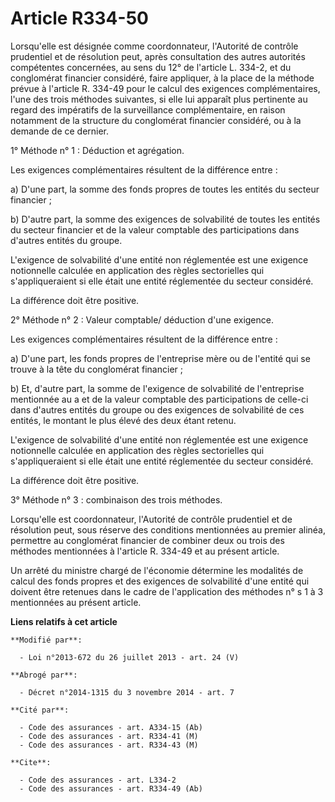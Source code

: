# Article R334-50

Lorsqu'elle est désignée comme coordonnateur, l'Autorité de contrôle prudentiel et de résolution peut, après consultation des
autres autorités compétentes concernées, au sens du 12° de l'article L. 334-2, et du conglomérat financier considéré, faire
appliquer, à la place de la méthode prévue à l'article R. 334-49 pour le calcul des exigences complémentaires, l'une des
trois méthodes suivantes, si elle lui apparaît plus pertinente au regard des impératifs de la surveillance complémentaire, en
raison notamment de la structure du conglomérat financier considéré, ou à la demande de ce dernier. 

1° Méthode n° 1 : Déduction et agrégation. 

Les exigences complémentaires résultent de la différence entre : 

a) D'une part, la somme des fonds propres de toutes les entités du secteur financier ; 

b) D'autre part, la somme des exigences de solvabilité de toutes les entités du secteur financier et de la valeur comptable
des participations dans d'autres entités du groupe. 

L'exigence de solvabilité d'une entité non réglementée est une exigence notionnelle calculée en application des règles
sectorielles qui s'appliqueraient si elle était une entité réglementée du secteur considéré. 

La différence doit être positive. 

2° Méthode n° 2 : Valeur comptable/ déduction d'une exigence. 

Les exigences complémentaires résultent de la différence entre : 

a) D'une part, les fonds propres de l'entreprise mère ou de l'entité qui se trouve à la tête du conglomérat financier ; 

b) Et, d'autre part, la somme de l'exigence de solvabilité de l'entreprise mentionnée au a et de la valeur comptable des
participations de celle-ci dans d'autres entités du groupe ou des exigences de solvabilité de ces entités, le montant le plus
élevé des deux étant retenu. 

L'exigence de solvabilité d'une entité non réglementée est une exigence notionnelle calculée en application des règles
sectorielles qui s'appliqueraient si elle était une entité réglementée du secteur considéré. 

La différence doit être positive. 

3° Méthode n° 3 : combinaison des trois méthodes. 

Lorsqu'elle est coordonnateur, l'Autorité de contrôle prudentiel et de résolution peut, sous réserve des conditions
mentionnées au premier alinéa, permettre au conglomérat financier de combiner deux ou trois des méthodes mentionnées à
l'article R. 334-49 et au présent article. 

Un arrêté du ministre chargé de l'économie détermine les modalités de calcul des fonds propres et des exigences de
solvabilité d'une entité qui doivent être retenues dans le cadre de l'application des méthodes n° s 1 à 3 mentionnées au
présent article.

**Liens relatifs à cet article**

	**Modifié par**:

	  - Loi n°2013-672 du 26 juillet 2013 - art. 24 (V)

	**Abrogé par**:

	  - Décret n°2014-1315 du 3 novembre 2014 - art. 7

	**Cité par**:

	  - Code des assurances - art. A334-15 (Ab)
	  - Code des assurances - art. R334-41 (M)
	  - Code des assurances - art. R334-43 (M)

	**Cite**:

	  - Code des assurances - art. L334-2
	  - Code des assurances - art. R334-49 (Ab)
